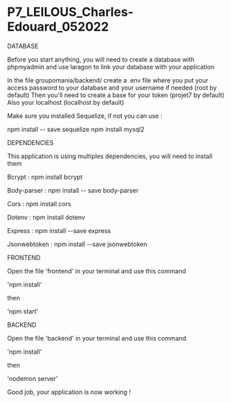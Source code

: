 # P7_LEILOUS_Charles-Edouard_052022


DATABASE

Before you start anything, you will need to create a database with phpmyadmin and use laragon to link your database with your application

In the file groupomania/backend/ create a .env file where you put your access password to your database and your username if needed (root by default)
Then you'll need to create a base for your token (projet7 by default)
Also your localhost (localhost by default)

Make sure you installed Sequelize, if not you can use :

npm install -- save sequelize
npm install mysql2

DEPENDENCIES

This application is using multiples dependencies, you will need to install them

Bcrypt : npm install bcrypt

Body-parser : npm install -- save body-parser

Cors : npm install cors

Dotenv : npm install dotenv

Express : npm install --save express

Jsonwebtoken : npm install --save jsonwebtoken


FRONTEND

Open the file 'frontend' in your terminal and use this command

 'npm install'

then

 'npm start'


BACKEND

Open the file 'backend' in your terminal and use this command

 'npm install'

then

 'nodemon server'


Good job, your application is now working ! 